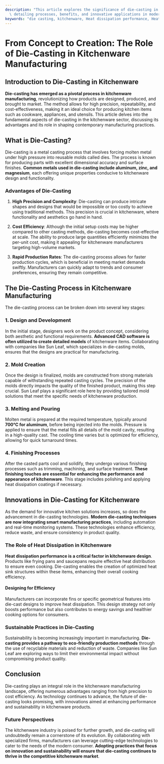 ```yaml
---
description: "This article explores the significance of die-casting in the production of kitchenware,\
  \ detailing processes, benefits, and innovative applications in modern manufacturing."
keywords: "die casting, kitchenware, Heat dissipation performance, Heat sink"
---
```

# From Concept to Creation: The Role of Die-Casting in Kitchenware Manufacturing

## Introduction to Die-Casting in Kitchenware

**Die-casting has emerged as a pivotal process in kitchenware manufacturing**, revolutionizing how products are designed, produced, and brought to market. The method allows for high precision, repeatability, and cost-effectiveness, making it an ideal choice for producing kitchen items such as cookware, appliances, and utensils. This article delves into the fundamental aspects of die-casting in the kitchenware sector, discussing its advantages and its role in shaping contemporary manufacturing practices.

## What is Die-Casting?

Die-casting is a metal casting process that involves forcing molten metal under high pressure into reusable molds called dies. The process is known for producing parts with excellent dimensional accuracy and surface finishes. **Common metals used in die-casting include aluminum, zinc, and magnesium**, each offering unique properties conducive to kitchenware design and functionality.

### Advantages of Die-Casting

1. **High Precision and Complexity**: Die-casting can produce intricate shapes and designs that would be impossible or too costly to achieve using traditional methods. This precision is crucial in kitchenware, where functionality and aesthetics go hand in hand.

2. **Cost Efficiency**: Although the initial setup costs may be higher compared to other casting methods, die-casting becomes cost-effective at scale. The ability to produce large quantities efficiently minimizes the per-unit cost, making it appealing for kitchenware manufacturers targeting high-volume markets.

3. **Rapid Production Rates**: The die-casting process allows for faster production cycles, which is beneficial in meeting market demands swiftly. Manufacturers can quickly adapt to trends and consumer preferences, ensuring they remain competitive.

## The Die-Casting Process in Kitchenware Manufacturing

The die-casting process can be broken down into several key stages:

### 1. Design and Development

In the initial stage, designers work on the product concept, considering both aesthetic and functional requirements. **Advanced CAD software is often utilized to create detailed models** of kitchenware items. Collaborating with companies like Sun Leaf, which specializes in die-casting molds, ensures that the designs are practical for manufacturing.

### 2. Mold Creation

Once the design is finalized, molds are constructed from strong materials capable of withstanding repeated casting cycles. The precision of the molds directly impacts the quality of the finished product, making this step crucial. Sun Leaf plays a significant role here by providing tailored mold solutions that meet the specific needs of kitchenware production.

### 3. Melting and Pouring

Molten metal is prepared at the required temperature, typically around **700°C for aluminum**, before being injected into the molds. Pressure is applied to ensure that the metal fills all details of the mold cavity, resulting in a high-quality cast. The cooling time varies but is optimized for efficiency, allowing for quick turnaround times.

### 4. Finishing Processes

After the casted parts cool and solidify, they undergo various finishing processes such as trimming, machining, and surface treatment. **These finishing touches are essential for enhancing the performance and appearance of kitchenware**. This stage includes polishing and applying heat dissipation coatings if necessary.

## Innovations in Die-Casting for Kitchenware

As the demand for innovative kitchen solutions increases, so does the advancement in die-casting technologies. **Modern die-casting techniques are now integrating smart manufacturing practices**, including automation and real-time monitoring systems. These technologies enhance efficiency, reduce waste, and ensure consistency in product quality.

### The Role of Heat Dissipation in Kitchenware

**Heat dissipation performance is a critical factor in kitchenware design**. Products like frying pans and saucepans require effective heat distribution to ensure even cooking. Die-casting enables the creation of optimized heat sink structures within these items, enhancing their overall cooking efficiency.

#### Designing for Efficiency

Manufacturers can incorporate fins or specific geometrical features into die-cast designs to improve heat dissipation. This design strategy not only boosts performance but also contributes to energy savings and healthier cooking options for consumers.

### Sustainable Practices in Die-Casting

Sustainability is becoming increasingly important in manufacturing. **Die-casting provides a pathway to eco-friendly production methods** through the use of recyclable materials and reduction of waste. Companies like Sun Leaf are exploring ways to limit their environmental impact without compromising product quality.

## Conclusion

Die-casting plays an integral role in the kitchenware manufacturing landscape, offering numerous advantages ranging from high precision to cost efficiency. As technology continues to advance, the future of die-casting looks promising, with innovations aimed at enhancing performance and sustainability in kitchenware products.

### Future Perspectives

The kitchenware industry is poised for further growth, and die-casting will undoubtedly remain a cornerstone of its evolution. By collaborating with specialized firms, manufacturers can leverage cutting-edge technologies to cater to the needs of the modern consumer. **Adopting practices that focus on innovation and sustainability will ensure that die-casting continues to thrive in the competitive kitchenware market**.
